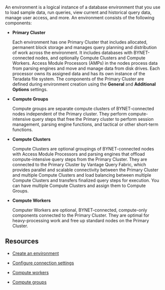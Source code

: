 
An environment is a logical instance of a database environment that you use to load sample data, run queries, view current and historical query data, manage user access, and more. An environment consists of the following components:

-   **Primary Cluster**

    Each environment has one Primary Cluster that includes allocated, permanent block storage and manages query planning and distribution of work across the environment. It includes databases with BYNET-connected nodes, and optionally Compute Clusters and Compute Workers. Access Module Processors (AMPs) in the nodes process data from parsing engines and move and manage data from disk drives. Each processor owns its assigned data and has its own instance of the Teradata file system. The components of the Primary Cluster are defined during environment creation using the **General** and **Additional Options** settings.

-   **Compute Groups**

    Compute groups are separate compute clusters of BYNET-connected nodes independent of the Primary cluster. They perform compute-intensive query steps that free the Primary cluster to perform session management, parsing engine functions, and tactical or other short-term functions.

-   **Compute Clusters**

    Compute Clusters are optional groupings of BYNET-connected nodes with Access Module Processors and parsing engines that offload compute-intensive query steps from the Primary Cluster. They are connected to the Primary Cluster by Vantage Query Fabric, which provides parallel and scalable connectivity between the Primary Cluster and multiple Compute Clusters and load balancing between multiple Compute Clusters and transfers finalized query steps for execution. You can have multiple Compute Clusters and assign them to Compute Groups.

-   **Compute Workers**

    Computer Workers are optional, BYNET-connected, compute-only components connected to the Primary Cluster. They are optimal for heavy-processing work and free up standard nodes on the Primary Cluster.


## Resources


-   [Create an environment](qiv1640281527006.md)

-   [Configure connection settings](laq1640280582810.md)

-   [Compute workers](lyi1662583368110.md)

-   [Compute groups](mqu1640280532737.md)


